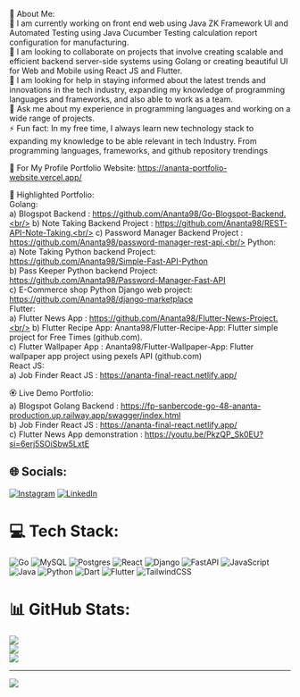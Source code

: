 💫 About Me:<br/>
🔭 I am currently working on front end web using Java ZK Framework UI and Automated Testing using Java Cucumber Testing calculation report configuration for manufacturing.<br/>
👯 I am looking to collaborate on projects that involve creating scalable and efficient backend server-side systems using Golang or creating beautiful UI for Web and Mobile using React JS and Flutter.<br/>
🤝 I am looking for help in staying informed about the latest trends and innovations in the tech industry, expanding my knowledge of programming languages and frameworks, and also able to work as a team.<br/>
💬 Ask me about my experience in programming languages and working on a wide range of projects.<br/>
⚡ Fun fact: In my free time, I always learn new technology stack to expanding my knowledge to be able relevant in tech Industry. From programming languages, frameworks, and github repository trendings<br/>

👯 For My Profile Portfolio Website: https://ananta-portfolio-website.vercel.app/

📃 Highlighted Portfolio:<br/>
Golang:<br/>
a) Blogspot Backend : https://github.com/Ananta98/Go-Blogspot-Backend.<br/>
b) Note Taking Backend Project : https://github.com/Ananta98/REST-API-Note-Taking.<br/>
c) Password Manager Backend Project : https://github.com/Ananta98/password-manager-rest-api.<br/>
Python:<br/>
a) Note Taking Python backend Project: https://github.com/Ananta98/Simple-Fast-API-Python<br/>
b) Pass Keeper Python backend Project: https://github.com/Ananta98/Password-Manager-Fast-API<br/>
c) E-Commerce shop Python Django web project: https://github.com/Ananta98/django-marketplace<br/>
Flutter:<br/>
a) Flutter News App : https://github.com/Ananta98/Flutter-News-Project.<br/>
b) Flutter Recipe App: Ananta98/Flutter-Recipe-App: Flutter simple project for Free Times (github.com).<br/>
c) Flutter Wallpaper App : Ananta98/Flutter-Wallpaper-App: Flutter wallpaper app project using pexels API (github.com)<br/>
React JS:<br/>
a) Job Finder React JS : https://ananta-final-react.netlify.app/<br/>

🏵️ Live Demo Portfolio:<br/>
a) Blogspot Golang Backend : https://fp-sanbercode-go-48-ananta-production.up.railway.app/swagger/index.html<br/>
b) Job Finder React JS : https://ananta-final-react.netlify.app/<br/>
c) Flutter News App demonstration : https://youtu.be/PkzQP_Sk0EU?si=6erj5SOiSbw5LxtE<br/>

## 🌐 Socials:
[![Instagram](https://img.shields.io/badge/Instagram-%23E4405F.svg?logo=Instagram&logoColor=white)](https://instagram.com/anantakusumap) [![LinkedIn](https://img.shields.io/badge/LinkedIn-%230077B5.svg?logo=linkedin&logoColor=white)](https://linkedin.com/in/ananta-pangkasidhi-740118281) 

# 💻 Tech Stack:
![Go](https://img.shields.io/badge/go-%2300ADD8.svg?style=for-the-badge&logo=go&logoColor=white) ![MySQL](https://img.shields.io/badge/mysql-%2300000f.svg?style=for-the-badge&logo=mysql&logoColor=white) ![Postgres](https://img.shields.io/badge/postgres-%23316192.svg?style=for-the-badge&logo=postgresql&logoColor=white) ![React](https://img.shields.io/badge/react-%2320232a.svg?style=for-the-badge&logo=react&logoColor=%2361DAFB) ![Django](https://img.shields.io/badge/django-%23092E20.svg?style=for-the-badge&logo=django&logoColor=white) ![FastAPI](https://img.shields.io/badge/FastAPI-005571?style=for-the-badge&logo=fastapi) ![JavaScript](https://img.shields.io/badge/javascript-%23323330.svg?style=for-the-badge&logo=javascript&logoColor=%23F7DF1E) ![Java](https://img.shields.io/badge/java-%23ED8B00.svg?style=for-the-badge&logo=openjdk&logoColor=white) ![Python](https://img.shields.io/badge/python-3670A0?style=for-the-badge&logo=python&logoColor=ffdd54) ![Dart](https://img.shields.io/badge/dart-%230175C2.svg?style=for-the-badge&logo=dart&logoColor=white) ![Flutter](https://img.shields.io/badge/Flutter-%2302569B.svg?style=for-the-badge&logo=Flutter&logoColor=white) ![TailwindCSS](https://img.shields.io/badge/tailwindcss-%2338B2AC.svg?style=for-the-badge&logo=tailwind-css&logoColor=white)

# 📊 GitHub Stats:
![](https://github-readme-stats.vercel.app/api?username=Ananta98&theme=dark&hide_border=false&include_all_commits=false&count_private=false)<br/>
![](https://github-readme-streak-stats.herokuapp.com/?user=Ananta98&theme=dark&hide_border=false)<br/>
![](https://github-readme-stats.vercel.app/api/top-langs/?username=Ananta98&theme=dark&hide_border=false&include_all_commits=false&count_private=false&layout=compact)

---
[![](https://visitcount.itsvg.in/api?id=Ananta98&icon=0&color=0)](https://visitcount.itsvg.in)

<!-- Proudly created with GPRM ( https://gprm.itsvg.in ) -->

